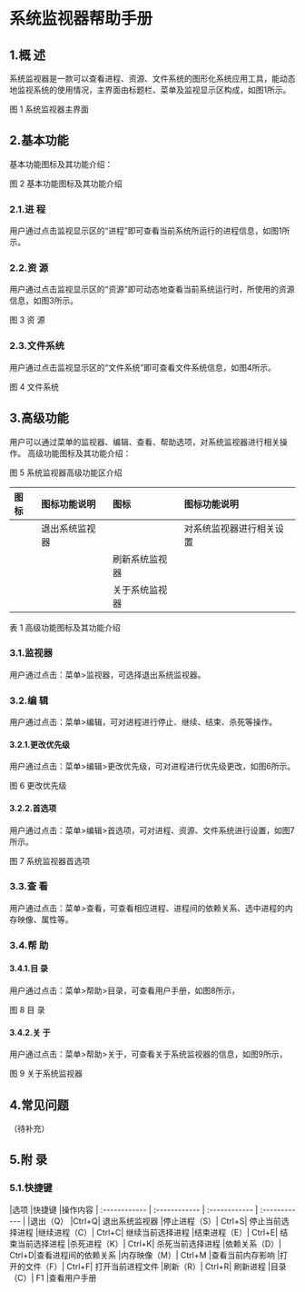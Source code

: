# 系统监视器帮助手册

## 1.概 述
系统监视器是一款可以查看进程、资源、文件系统的图形化系统应用工具，能动态地监视系统的使用情况，主界面由标题栏、菜单及监视显示区构成，如图1所示。

图 1 系统监视器主界面
## 2.基本功能
基本功能图标及其功能介绍：

图 2 基本功能图标及其功能介绍
### 2.1.进 程
用户通过点击监视显示区的“进程”即可查看当前系统所运行的进程信息，如图1所示。
### 2.2.资 源
用户通过点击监视显示区的“资源”即可动态地查看当前系统运行时，所使用的资源信息，如图3所示。

图 3 资 源
### 2.3.文件系统
用户通过点击监视显示区的“文件系统”即可查看文件系统信息，如图4所示。

图 4 文件系统
## 3.高级功能
用户可以通过菜单的监视器、编辑、查看、帮助选项，对系统监视器进行相关操作。
高级功能图标及其功能介绍：

图 5 系统监视器高级功能区介绍

|图标|	图标功能说明	|图标|	图标功能说明
| :------------ | :------------ | :------------ | :------------ |
||	退出系统监视器		||对系统监视器进行相关设置
	||刷新系统监视器	||	查看用户手册
	||关于系统监视器	||||	
表 1 高级功能图标及其功能介绍
### 3.1.监视器
用户通过点击：菜单>监视器，可选择退出系统监视器。
### 3.2.编 辑
用户通过点击：菜单>编辑，可对进程进行停止、继续、结束、杀死等操作。
#### 3.2.1.更改优先级
用户通过点击：菜单>编辑>更改优先级，可对进程进行优先级更改，如图6所示。

图 6 更改优先级
#### 3.2.2.首选项
用户通过点击：菜单>编辑>首选项，可对进程、资源、文件系统进行设置，如图7所示。

图 7 系统监视器首选项
### 3.3.查 看
用户通过点击：菜单>查看，可查看相应进程、进程间的依赖关系、选中进程的内存映像、属性等。

### 3.4.帮 助
#### 3.4.1.目 录
用户通过点击：菜单>帮助>目录，可查看用户手册，如图8所示，

图 8 目 录
#### 3.4.2.关 于
用户通过点击：菜单>帮助>关于，可查看关于系统监视器的信息，如图9所示，

图 9 关于系统监视器
## 4.常见问题
（待补充）
## 5.附 录
### 5.1.快捷键
|选项	|快捷键	|操作内容
| :------------ | :------------ | :------------ | :------------ |
|退出（Q）	|Ctrl+Q|	退出系统监视器
|停止进程（S）|	Ctrl+S|	停止当前选择进程
|继续进程（C）|	Ctrl+C|	继续当前选择进程
|结束进程（E）|	Ctrl+E|	结束当前选择进程
|杀死进程（K）|	Ctrl+K|	杀死当前选择进程
|依赖关系（D）|	Ctrl+D|查看进程间的依赖关系
|内存映像（M）|	Ctrl+M	|查看当前内存影响
|打开的文件（F）|	Ctrl+F|	打开当前进程文件
|刷新（R）|	Ctrl+R|	刷新进程
|目录（C）|	F1	|查看用户手册
